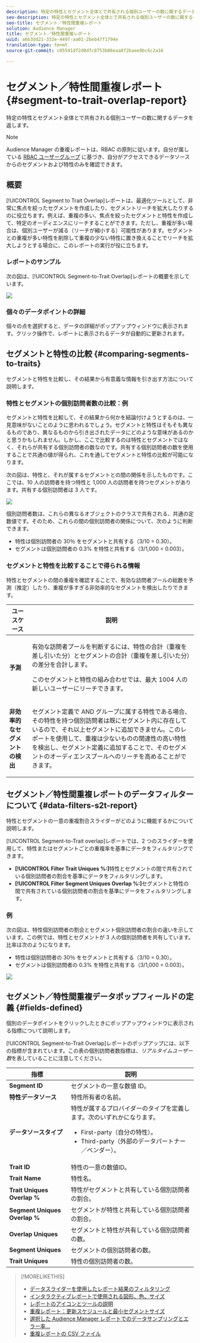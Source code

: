 ```yaml
---
description: 特定の特性とセグメント全体とで共有される個別ユーザーの数に関するデータを返します。
seo-description: 特定の特性とセグメント全体とで共有される個別ユーザーの数に関するデータを返します。
seo-title: セグメント／特性間重複レポート
solution: Audience Manager
title: セグメント／特性間重複レポート
uuid: a6b3dd21-332e-449f-aa01-2beb47f1794e
translation-type: tm+mt
source-git-commit: c05541df2d0dfc8753b06eaa8f2baee9bc6c2a16

---
```



# セグメント／特性間重複レポート{#segment-to-trait-overlap-report}

特定の特性とセグメント全体とで共有される個別ユーザーの数に関するデータを返します。

>[!NOTE]
>
>Audience Manager の重複レポートは、RBAC の原則に従います。自分が属している [RBAC ユーザーグループ](/help/using/features/administration/administration-overview.md) に基づき、自分がアクセスできるデータソースからのセグメントおよび特性のみを確認できます。

<!-- 

c_segment_trait_overlap.xml

 -->

## 概要

[!UICONTROL Segment to Trait Overlap]レポートは、最適化ツールとして、非常に焦点を絞ったセグメントを作成したり、セグメントリーチを拡大したりするのに役立ちます。例えば、重複の多い、焦点を絞ったセグメントと特性を作成して、特定のオーディエンスにリーチすることができます。ただし、重複が多い場合は、個別ユーザーが減る（リーチが縮小する）可能性があります。セグメントとの重複が多い特性を削除して重複の少ない特性に置き換えることでリーチを拡大しようとする場合に、このレポートの実行が役に立ちます。

### レポートのサンプル

次の図は、[!UICONTROL Segment-to-Trait Overlap]レポートの概要を示しています。

![](assets/segment-to-trait-overlap.png)

### 個々のデータポイントの詳細

個々の点を選択すると、データの詳細がポップアップウィンドウに表示されます。クリック操作で、レポートに表示されるデータが自動的に更新されます。

## セグメントと特性の比較 {#comparing-segments-to-traits}

セグメントと特性を比較し、その結果から有意義な情報を引き出す方法について説明します。

<!-- 

c_compare_s2t.xml

 -->

### 特性とセグメントの個別訪問者数の比較：例

セグメントと特性を比較して、その結果から何かを結論付けようとするのは、一見意味がないことのように思われるでしょう。セグメントと特性はそもそも異なるものであり、異なるものから引き出されたデータにどのような意味があるのかと思うかもしれません。しかし、ここで比較するのは特性とセグメントではなく、それらが共有する個別訪問者の数なのです。共有する個別訪問者の数を使用することで共通の値が得られ、これを通してセグメントと特性の比較が可能になります。

次の図は、特性と、それが属するセグメントとの間の関係を示したものです。ここでは、10 人の訪問者を持つ特性と 1,000 人の訪問者を持つセグメントがあります。共有する個別訪問者は 3 人です。

![](assets/s2t.png)

個別訪問者数は、これらの異なるオブジェクトのクラスで共有される、共通の定数値です。そのため、これらの間の個別訪問者の関係について、次のように判断できます。

* 特性は個別訪問者の 30％ をセグメントと共有する（3/10 = 0.30）。
* セグメントは個別訪問者の 0.3% を特性と共有する（3/1,000 = 0.003）。

### セグメントと特性を比較することで得られる情報

特性とセグメントの間の重複を確認することで、有効な訪問者プールの総数を予測（推定）したり、重複が多すぎる非効率的なセグメントを検出したりできます。

<table id="table_5B211EF95216426299EB20253A5A9C1B"> 
 <thead> 
  <tr> 
   <th colname="col1" class="entry"> ユースケース </th> 
   <th colname="col2" class="entry"> 説明 </th> 
  </tr>
 </thead>
 <tbody> 
  <tr> 
   <td colname="col1"><b>予測</b> </td> 
   <td colname="col2"> <p>有効な訪問者プールを判断するには、特性の合計（重複を差し引いた分）とセグメントの合計（重複を差し引いた分）の差分を合計します。 </p> <p>このセグメントと特性の組み合わせでは、最大 1004 人の新しいユーザーにリーチできます。 </p> </td> 
  </tr> 
  <tr> 
   <td colname="col1"><b>非効率的なセグメントの検出</b> </td> 
   <td colname="col2"> <p>セグメント定義で <span class="wintitle">AND</span> グループに属する特性である場合、その特性を持つ個別訪問者は既にセグメント内に存在しているので、それ以上セグメントに追加できません。このレポートを使用して、重複は少ないものの関連性の高い特性を検出し、セグメント定義に追加することで、そのセグメントのオーディエンスプールへのリーチを高めることができます。 </p> </td> 
  </tr> 
 </tbody> 
</table>

## セグメント／特性間重複レポートのデータフィルターについて {#data-filters-s2t-report}

特性とセグメントの一意の重複割合スライダーがどのように機能するかについて説明します。

<!-- 

r_s2t_sliders.xml

 -->

[!UICONTROL Segment-to-Trait overlap]レポートでは、2 つのスライダーを使用して、特性またはセグメントごとの重複率を基準にデータをフィルタリングできます。

* **[!UICONTROL Filter Trait Uniques %:]**&#x200B;特性とセグメントの間で共有されている個別訪問者の割合を基準にデータをフィルタリングします。
* **[!UICONTROL Filter Segment Uniques Overlap %:]**&#x200B;セグメントと特性の間で共有されている個別訪問者の割合を基準にデータをフィルタリングします。

### 例

次の図は、特性個別訪問者の割合とセグメント個別訪問者の割合の違いを示しています。この例では、特性とセグメントが 3 人の個別訪問者を共有しています。比率は次のようになります。

* 特性は個別訪問者の 30％ をセグメントと共有する（3/10 = 0.30）。
* セグメントは個別訪問者の 0.3% を特性と共有する（3/1,000 = 0.003）。

![](assets/s2t.png)

## セグメント／特性間重複データポップフィールドの定義 {#fields-defined}

個別のデータポイントをクリックしたときにポップアップウィンドウに表示される指標について説明します。

<!-- 

r_s2t_data_pop.xml

 -->

[!UICONTROL Segment-to-Trait Overlap]レポートのポップアップには、以下の指標が含まれています。この表の個別訪問者数指標は、*リアルタイムユーザー数*&#x200B;を表していることに注意してください。

<table id="table_4AF72754276242FFB11543635B43AD90"> 
 <thead> 
  <tr> 
   <th colname="col1" class="entry"> 指標 </th> 
   <th colname="col2" class="entry"> 説明 </th> 
  </tr>
 </thead>
 <tbody> 
  <tr> 
   <td colname="col1"><b><span class="wintitle"> Segment ID</span></b> </td> 
   <td colname="col2"> セグメントの一意な数値 ID。 </td> 
  </tr> 
  <tr> 
   <td colname="col1"><b><span class="wintitle"> 特性データソース </span></b> </td> 
   <td colname="col2"> 特性所有者の名前。 </td> 
  </tr> 
  <tr> 
   <td colname="col1"><b><span class="wintitle"> データソースタイプ</span></b> </td> 
   <td colname="col2">特性が属するプロバイダーのタイプを定義します。次のいずれかになります。 
    <ul id="ul_0477C04A33FD4F5D998B98984E6554D3"> 
     <li id="li_50FCA48EDB5843AB8FB6C34ED2C0067D">First-party（自分の特性）。 </li> 
     <li id="li_4F6148EDAEFE43FA8D505944E9FE3855">Third-party（外部のデータパートナー／ベンダー）。 </li> 
    </ul> </td> 
  </tr> 
  <tr> 
   <td colname="col1"><b><span class="wintitle"> Trait ID</span></b> </td> 
   <td colname="col2"> 特性の一意の数値ID。 </td> 
  </tr> 
  <tr> 
   <td colname="col1"><b><span class="wintitle"> Trait Name</span></b> </td> 
   <td colname="col2"> 特性名。 </td> 
  </tr> 
  <tr> 
   <td colname="col1"><b><span class="wintitle"> Trait Uniques Overlap %</span></b> </td> 
   <td colname="col2"> 特性がセグメントと共有している個別訪問者の割合。 </td> 
  </tr> 
  <tr> 
   <td colname="col1"><b><span class="wintitle"> Segment Uniques Overlap %</span></b> </td> 
   <td colname="col2"> セグメントが特性と共有している個別訪問者の割合。 </td> 
  </tr> 
  <tr> 
   <td colname="col1"><b><span class="wintitle"> Overlap Uniques</span></b> </td> 
   <td colname="col2"> セグメントと特性が共有している個別訪問者の数。 </td> 
  </tr> 
  <tr> 
   <td colname="col1"><b><span class="wintitle"> Segment Uniques</span></b> </td> 
   <td colname="col2"> セグメントの個別訪問者の数。 </td> 
  </tr> 
  <tr> 
   <td colname="col1"><b><span class="wintitle"> Trait Uniques</span></b> </td> 
   <td colname="col2"> 特性の個別訪問者の数。 </td> 
  </tr> 
 </tbody> 
</table>

>[!MORELIKETHIS]
>
>* [データスライダーを使用したレポート結果のフィルタリング](../../reporting/dynamic-reports/data-sliders.md)
>* [インタラクティブレポートで使用される図形、色、サイズ](../../reporting/dynamic-reports/interactive-report-technology.md#shapes-colors-sizes)
>* [レポートのアイコンとツールの説明](../../reporting/dynamic-reports/interactive-report-technology.md#icons-tools-explained)
>* [重複レポート：更新スケジュールと最小セグメントサイズ](../../reporting/dynamic-reports/overlap-minimum-segment-size.md)
>* [選択した Audience Manager レポートでのデータサンプリングとエラー率...](../../reporting/report-sampling.md)
>* [重複レポートの CSV ファイル](../../reporting/dynamic-reports/overlap-csv-files.md)
